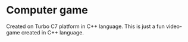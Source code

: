 # Computer game
Created on Turbo C7 platform in C++ language.
This is just a fun video-game created in C++ language.
